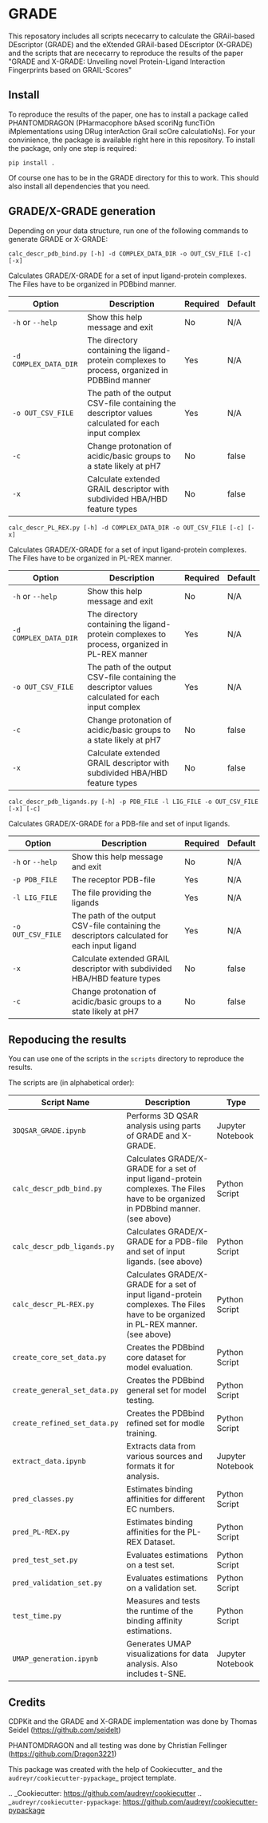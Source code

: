 
# GRADE

This reposatory includes all scripts nececarry to calculate the GRAil-based DEscriptor (GRADE) and the eXtended GRAil-based DEscriptor (X-GRADE) and the scripts that are nececarry to reproduce the results of the paper "GRADE and X-GRADE: Unveiling novel Protein-Ligand Interaction Fingerprints based on GRAIL-Scores"

## Install

To reproduce the results of the paper, one has to install a package called PHANTOMDRAGON 
(PHarmacophore bAsed scoriNg funcTiOn iMplementations using DRug interAction Grail scOre calculatioNs). For your convinience, the package is available right here in this repository. To install the package, only one step is required:

``pip install .``

Of course one has to be in the GRADE directory for this to work. This should also install all dependencies that you need.

## GRADE/X-GRADE generation

Depending on your data structure, run one of the following commands to generate GRADE or X-GRADE:

``calc_descr_pdb_bind.py [-h] -d COMPLEX_DATA_DIR -o OUT_CSV_FILE [-c] [-x]``

Calculates GRADE/X-GRADE for a set of input ligand-protein complexes. The Files have to be organized in PDBbind manner.

| Option               | Description                                                                                                    | Required | Default     |
|----------------------|----------------------------------------------------------------------------------------------------------------|----------|-------------|
| `-h` or `--help`       | Show this help message and exit                                                                               | No       | N/A         |
| `-d COMPLEX_DATA_DIR`| The directory containing the ligand-protein complexes to process, organized in PDBBind manner                   | Yes      | N/A         |
| `-o OUT_CSV_FILE`    | The path of the output CSV-file containing the descriptor values calculated for each input complex               | Yes      | N/A         |
| `-c`                 | Change protonation of acidic/basic groups to a state likely at pH7                                              | No       | false       |
| `-x`                 | Calculate extended GRAIL descriptor with subdivided HBA/HBD feature types                                       | No       | false       |

``calc_descr_PL_REX.py [-h] -d COMPLEX_DATA_DIR -o OUT_CSV_FILE [-c] [-x]``

Calculates GRADE/X-GRADE for a set of input ligand-protein complexes. The Files have to be organized in PL-REX manner.

| Option               | Description                                                                                                    | Required | Default     |
|----------------------|----------------------------------------------------------------------------------------------------------------|----------|-------------|
| `-h` or `--help`       | Show this help message and exit                                                                               | No       | N/A         |
| `-d COMPLEX_DATA_DIR`| The directory containing the ligand-protein complexes to process, organized in PL-REX manner                   | Yes      | N/A         |
| `-o OUT_CSV_FILE`    | The path of the output CSV-file containing the descriptor values calculated for each input complex               | Yes      | N/A         |
| `-c`                 | Change protonation of acidic/basic groups to a state likely at pH7                                              | No       | false       |
| `-x`                 | Calculate extended GRAIL descriptor with subdivided HBA/HBD feature types                                       | No       | false       |

``calc_descr_pdb_ligands.py [-h] -p PDB_FILE -l LIG_FILE -o OUT_CSV_FILE [-x] [-c]``

Calculates GRADE/X-GRADE for a PDB-file and set of input ligands.

| Option               | Description                                                                                                    | Required | Default     |
|----------------------|----------------------------------------------------------------------------------------------------------------|----------|-------------|
| `-h` or `--help`       | Show this help message and exit                                                                               | No       | N/A         |
| `-p PDB_FILE`        | The receptor PDB-file                                                                                           | Yes      | N/A         |
| `-l LIG_FILE`        | The file providing the ligands                                                                                  | Yes      | N/A         |
| `-o OUT_CSV_FILE`    | The path of the output CSV-file containing the descriptors calculated for each input ligand                     | Yes      | N/A         |
| `-x`                 | Calculate extended GRAIL descriptor with subdivided HBA/HBD feature types                                       | No       | false       |
| `-c`                 | Change protonation of acidic/basic groups to a state likely at pH7                                              | No       | false       |



## Repoducing the results

You can use one of the scripts in the `scripts` directory to reproduce the results.

The scripts are (in alphabetical order):

| Script Name                | Description                                                                                           | Type               |
|----------------------------|-------------------------------------------------------------------------------------------------------|--------------------|
| `3DQSAR_GRADE.ipynb`       | Performs 3D QSAR analysis using parts of GRADE and X-GRADE.    | Jupyter Notebook   |
| `calc_descr_pdb_bind.py`   | Calculates GRADE/X-GRADE for a set of input ligand-protein complexes. The Files have to be organized in PDBbind manner. (see above) | Python Script       |
| `calc_descr_pdb_ligands.py`| Calculates GRADE/X-GRADE for a PDB-file and set of input ligands. (see above) | Python Script       |
| `calc_descr_PL-REX.py`     | Calculates GRADE/X-GRADE for a set of input ligand-protein complexes. The Files have to be organized in PL-REX manner. (see above) | Python Script       |
| `create_core_set_data.py`  | Creates the PDBbind core dataset for model evaluation.    | Python Script       |
| `create_general_set_data.py`| Creates the PDBbind general set for model testing. | Python Script       |
| `create_refined_set_data.py`| Creates the PDBbind refined set for modle training. | Python Script       |
| `extract_data.ipynb`       | Extracts data from various sources and formats it for analysis.    | Jupyter Notebook   |
| `pred_classes.py`          | Estimates binding affinities for different EC numbers. | Python Script       |
| `pred_PL-REX.py`           | Estimates binding affinities for the PL-REX Dataset. | Python Script       |
| `pred_test_set.py`         | Evaluates estimations on a test set. | Python Script       |
| `pred_validation_set.py`   | Evaluates estimations on a validation set.     | Python Script       |
| `test_time.py`             | Measures and tests the runtime of the binding affinity estimations. | Python Script       |
| `UMAP_generation.ipynb`    | Generates UMAP visualizations for data analysis. Also includes t-SNE. | Jupyter Notebook   |


## Credits

CDPKit and the GRADE and X-GRADE implementation was done by Thomas Seidel (https://github.com/seidelt)

PHANTOMDRAGON and all testing was done by Christian  Fellinger (https://github.com/Dragon3221)

This package was created with the help of Cookiecutter_ and the `audreyr/cookiecutter-pypackage`_ project template.

.. _Cookiecutter: https://github.com/audreyr/cookiecutter
.. _`audreyr/cookiecutter-pypackage`: https://github.com/audreyr/cookiecutter-pypackage
